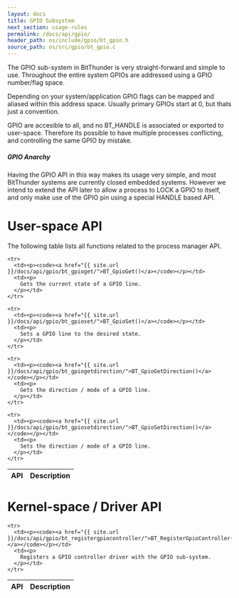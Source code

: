 ```yaml
---
layout: docs
title: GPIO Subsystem
next_section: usage-rules
permalink: /docs/api/gpio/
header_path: os/include/gpio/bt_gpio.h
source_path: os/src/gpio/bt_gpio.c
---
```


The GPIO sub-system in BitThunder is very straight-forward and simple to use.
Throughout the entire system GPIOs are addressed using a GPIO number/flag space.

Depending on your system/application GPIO flags can be mapped and aliased within this
address space. Usually primary GPIOs start at 0, but thats just a convention.

GPIO are accesible to all, and no BT_HANDLE is associated or exported to user-space.
Therefore its possible to have multiple processes conflicting, and controlling the same
GPIO by mistake.

<div class="note info">
  <h5>GPIO Anarchy</h5>
  <p>
	Having the GPIO API in this way makes its usage very simple, and most BitThunder systems are currently
	closed embedded systems. However we intend to extend the API later to allow a process to LOCK a GPIO
	to itself, and only make use of the GPIO pin using a special HANDLE based API.
  </p>
</div>

# User-space API

The following table lists all functions related to the process manager API.

<div class="mobile-side-scroller">
<table>
  <thead>
    <tr>
      <th>API</th>
      <th>Description</th>
    </tr>
  </thead>
  <tbody>

	<tr>
      <td><p><code><a href="{{ site.url }}/docs/api/gpio/bt_gpioget/">BT_GpioGet()</a></code></p></td>
      <td><p>
		Gets the current state of a GPIO line.
      </p></td>
    </tr>

	<tr>
      <td><p><code><a href="{{ site.url }}/docs/api/gpio/bt_gpioset/">BT_GpioSet()</a></code></p></td>
      <td><p>
		Sets a GPIO line to the desired state.
      </p></td>
    </tr>

	<tr>
      <td><p><code><a href="{{ site.url }}/docs/api/gpio/bt_gpiogetdirection/">BT_GpioGetDirection()</a></code></p></td>
      <td><p>
		Gets the direction / mode of a GPIO line.
      </p></td>
    </tr>

	<tr>
      <td><p><code><a href="{{ site.url }}/docs/api/gpio/bt_gpiosetdirection/">BT_GpioSetDirection()</a></code></p></td>
      <td><p>
		Sets the direction / mode of a GPIO line.
      </p></td>
    </tr>

  </tbody>
</table>
</div>

# Kernel-space / Driver API

<div class="mobile-side-scroller">
<table>
  <thead>
    <tr>
      <th>API</th>
      <th>Description</th>
    </tr>
  </thead>
  <tbody>

	<tr>
      <td><p><code><a href="{{ site.url }}/docs/api/gpio/bt_registergpiocontroller/">BT_RegisterGpioController()</a></code></p></td>
      <td><p>
		Registers a GPIO controller driver with the GPIO sub-system.
      </p></td>
    </tr>

  </tbody>
</table>
</div>
